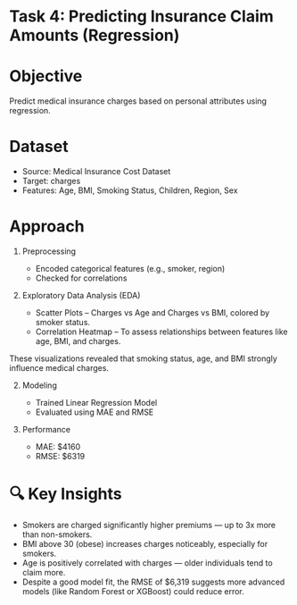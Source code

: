 # Task 4: Predicting Insurance Claim Amounts (Regression)

# Objective
Predict medical insurance charges based on personal attributes using regression.

# Dataset
- Source: Medical Insurance Cost Dataset  
- Target: charges  
- Features: Age, BMI, Smoking Status, Children, Region, Sex

# Approach
1. Preprocessing
   - Encoded categorical features (e.g., smoker, region)  
   - Checked for correlations

2. Exploratory Data Analysis (EDA)
   - Scatter Plots – Charges vs Age and Charges vs BMI, colored by smoker status.
   - Correlation Heatmap – To assess relationships between features like age, BMI, and charges.

These visualizations revealed that smoking status, age, and BMI strongly influence medical charges.


2. Modeling
   - Trained Linear Regression Model  
   - Evaluated using MAE and RMSE

3. Performance
   - MAE: $4160  
   - RMSE: $6319

# 🔍 Key Insights
- Smokers are charged significantly higher premiums — up to 3x more than non-smokers.
- BMI above 30 (obese) increases charges noticeably, especially for smokers.
- Age is positively correlated with charges — older individuals tend to claim more.
- Despite a good model fit, the RMSE of $6,319 suggests more advanced models (like Random Forest or XGBoost) could reduce error.